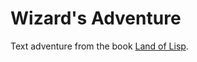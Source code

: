 # Wizard's Adventure

Text adventure from the book [Land of Lisp](https://www.goodreads.com/book/show/6905041-land-of-lisp).
